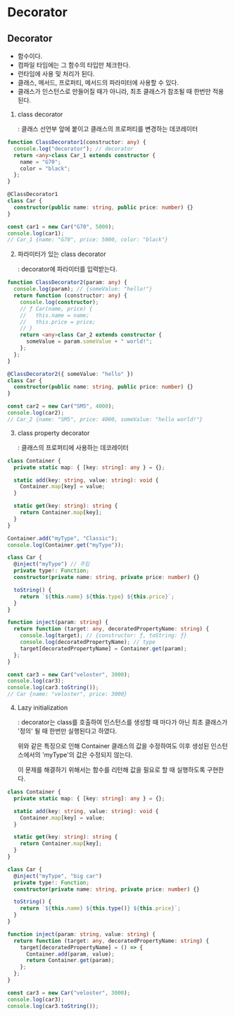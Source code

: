 # Decorator



## Decorator

- 함수이다.
- 컴파일 타임에는 그 함수의 타입만 체크한다.
- 런타임에 사용 및 처리가 된다.
- 클래스, 메서드, 프로퍼티, 메서드의 파라미터에 사용할 수 있다.
- 클래스가 인스턴스로 만들어질 때가 아니라, 최초 클래스가 참조될 때 한번만 적용된다.

1. class decorator

   : 클래스 선언부 앞에 붙이고 클래스의 프로퍼티를 변경하는 데코레이터

```ts
function ClassDecorator1(constructor: any) {
  console.log("decorator"); // decorator
  return <any>class Car_1 extends constructor {
    name = "G70";
    color = "black";
  };
}

@ClassDecorator1
class Car {
  constructor(public name: string, public price: number) {}
}

const car1 = new Car("G70", 5000);
console.log(car1);
// Car_1 {name: "G70", price: 5000, color: "black"}
```

2. 파라미터가 있는 class decorator

   : decorator에 파라미터를 입력받는다.

```ts
function ClassDecorator2(param: any) {
  console.log(param); // {someValue: "hello!"}
  return function (constructor: any) {
    console.log(constructor); 
    // ƒ Car(name, price) {
    //   this.name = name;
    //   this.price = price;
    // }
    return <any>class Car_2 extends constructor {
      someValue = param.someValue + " world!";
    };
  };
}

@ClassDecorator2({ someValue: "hello" })
class Car {
  constructor(public name: string, public price: number) {}
}

const car2 = new Car("SM5", 4000);
console.log(car2);
// Car_2 {name: "SM5", price: 4000, someValue: "hello world!"}
```

3. class property decorator

   : 클래스의 프로퍼티에 사용하는 데코레이터

```ts
class Container {
  private static map: { [key: string]: any } = {};

  static add(key: string, value: string): void {
    Container.map[key] = value;
  }

  static get(key: string): string {
    return Container.map[key];
  }
}

Container.add("myType", "Classic");
console.log(Container.get("myType"));

class Car {
  @inject("myType") // 주입
  private type!: Function;
  constructor(private name: string, private price: number) {}

  toString() {
    return `${this.name} ${this.type} ${this.price}`;
  }
}

function inject(param: string) {
  return function (target: any, decoratedPropertyName: string) {
    console.log(target); // {constructor: ƒ, toString: ƒ}
    console.log(decoratedPropertyName); // type
    target[decoratedPropertyName] = Container.get(param);
  };
}

const car3 = new Car("veloster", 3000);
console.log(car3);
console.log(car3.toString());
// Car {name: "veloster", price: 3000}
```

4. Lazy initialization

   : decorator는 class를 호출하여 인스턴스를 생성할 때 마다가 아닌 최초 클래스가 '정의' 될 때 한번만 실행된다고 하였다. 

   위와 같은 특징으로 인해 Container 클래스의 값을 수정하여도 이후 생성된 인스턴스에서의 'myType'의 값은 수정되지 않는다.

   이 문제를 해결하기 위해서는 함수를 리턴해 값을 필요로 할 때 실행하도록 구현한다.

```ts
class Container {
  private static map: { [key: string]: any } = {};

  static add(key: string, value: string): void {
    Container.map[key] = value;
  }

  static get(key: string): string {
    return Container.map[key];
  }
}

class Car {
  @inject("myType", "big car")
  private type!: Function;
  constructor(private name: string, private price: number) {}

  toString() {
    return `${this.name} ${this.type()} ${this.price}`;
  }
}

function inject(param: string, value: string) {
  return function (target: any, decoratedPropertyName: string) {
    target[decoratedPropertyName] = () => {
      Container.add(param, value);
      return Container.get(param);
    };
  };
}

const car3 = new Car("veloster", 3000);
console.log(car3);
console.log(car3.toString());

```




